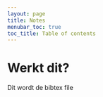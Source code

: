 ```yaml
---
layout: page
title: Notes
menubar_toc: true
toc_title: Table of contents
---
```



# Werkt dit?

Dit wordt de bibtex file

